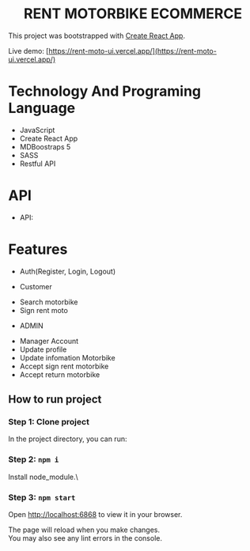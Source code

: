 <h1 align="center"> RENT MOTORBIKE ECOMMERCE </h1>

This project was bootstrapped with [Create React App](https://github.com/facebook/create-react-app).

Live demo: [https://rent-moto-ui.vercel.app/](https://rent-moto-ui.vercel.app/)

# Technology And Programing Language

-   JavaScript
-   Create React App
-   MDBoostraps 5
-   SASS
-   Restful API

# API

-   API: 

# Features

-   Auth(Register, Login, Logout)

+ Customer
-   Search motorbike
-   Sign rent moto

+ ADMIN
-   Manager Account
-   Update profile
-   Update infomation Motorbike
-   Accept sign rent motorbike
-   Accept return motorbike


## How to run project

### Step 1: Clone project

In the project directory, you can run:

### Step 2: `npm i`

Install node_module.\


### Step 3: `npm start`

Open [http://localhost:6868](http://localhost:6868) to view it in your browser.

The page will reload when you make changes.\
You may also see any lint errors in the console.
